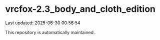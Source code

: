 # vrcfox-2.3_body_and_cloth_edition

Last updated: 2025-06-30 00:56:54

This repository is automatically maintained.
